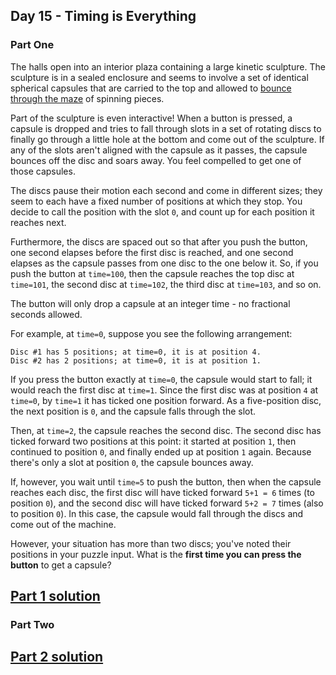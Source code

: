 ## Day 15 - Timing is Everything

### Part One

The halls open into an interior plaza containing a large kinetic sculpture. The sculpture is in a
sealed enclosure and seems to involve a set of identical spherical capsules that are carried to
the top and allowed to [bounce through the maze][3] of spinning pieces.

Part of the sculpture is even interactive! When a button is pressed, a capsule is dropped and tries
to fall through slots in a set of rotating discs to finally go through a little hole at the bottom
and come out of the sculpture. If any of the slots aren't aligned with the capsule as it passes,
the capsule bounces off the disc and soars away. You feel compelled to get one of those capsules.

The discs pause their motion each second and come in different sizes; they seem to each have a
fixed number of positions at which they stop. You decide to call the position with the slot `0`,
and count up for each position it reaches next.

Furthermore, the discs are spaced out so that after you push the button, one second elapses before
the first disc is reached, and one second elapses as the capsule passes from one disc to the one
below it. So, if you push the button at `time=100`, then the capsule reaches the top disc at
`time=101`, the second disc at `time=102`, the third disc at `time=103`, and so on.

The button will only drop a capsule at an integer time - no fractional seconds allowed.

For example, at `time=0`, suppose you see the following arrangement:

```
Disc #1 has 5 positions; at time=0, it is at position 4.
Disc #2 has 2 positions; at time=0, it is at position 1.
```

If you press the button exactly at `time=0`, the capsule would start to fall; it would reach the
first disc at `time=1`. Since the first disc was at position `4` at `time=0`, by `time=1` it has
ticked one position forward. As a five-position disc, the next position is `0`, and the capsule
falls through the slot.

Then, at `time=2`, the capsule reaches the second disc. The second disc has ticked forward two
positions at this point: it started at position `1`, then continued to position `0`, and finally
ended up at position `1` again. Because there's only a slot at position `0`, the capsule bounces
away.

If, however, you wait until `time=5` to push the button, then when the capsule reaches each disc,
the first disc will have ticked forward `5+1 = 6` times (to position `0`), and the second disc
will have ticked forward `5+2 = 7` times (also to position `0`). In this case, the capsule would
fall through the discs and come out of the machine.

However, your situation has more than two discs; you've noted their positions in your puzzle input.
What is the **first time you can press the button** to get a capsule?

[Part 1 solution][1]
--------------------

### Part Two



[Part 2 solution][2]
--------------------


[1]: part_1.py
[2]: part_2.py
[3]: https://youtu.be/IxDoO9oODOk?t=177
